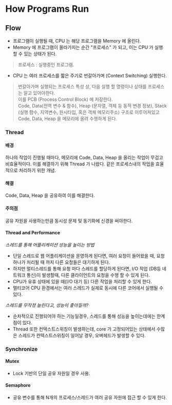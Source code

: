 # How Programs Run 

## Flow 

- 프로그램이 실행될 때, CPU 는 해당 프로그램을 Memory 에 올린다. 
- Memory 에 프로그램이 올라가지는 순간 "프로세스" 가 되고, 이는 CPU 가 실행 할 수 있는 상태가 된다. 

> 프로세스 : 실행중인 프로그램. 

- CPU 는 여러 프로세스를 짧은 주기로 번갈아가며 (Context Switching) 실행한다. 

> 번갈아가며 실행되는 프로세스 특성 상, 다음 실행 할 명령이나 상태를 프로세스는 알고 있어야한다.  
> 이를 PCB (Process Control Block) 에 저장한다.  
> Code, Data(전역 변수 & 함수), Heap (문자열, 객체 등 동적 변경 정보), Stack (실행 함수, 지역변수, 원시타입, 혹은 객체 메모리주소) 구조로 이루어져있고  
> Code, Data, Heap 을 메모리에 올려 수행하게 된다.

### Thread 

#### 배경 
하나의 작업이 진행될 때마다, 메모리에 Code, Data, Heap 을 올리는 작업이 무겁고 비효율적이다. 
이를 해결하기 위해 Thread 가 나왔다. 
같은 프로세스내의 작업을 효율적으로 처리하기 위한 개념.

#### 해결 
Code, Data, Heap 을 공유하여 이를 해결한다. 

#### 주의점 
공유 자원을 사용하는만큼 동시성 문제 및 동기화에 신경을 써야한다.

#### Thread and Performance

*스레드를 통해 어플리케이션 성능을 높이는 방법*
- 단일 스레드로 웹 어플리케이션을 운영하게 된다면, 여러 요청이 들어왔을 때, 요청하나가 처리될 때 까지 다른 요청들은 대기하게 된다.
- 하지만 멀티스레드를 통해 요청 마다 스레드를 할당하게 된다면, I/O 작업 (DB등 네트워크 통신)이 발생할때, 다른 클라이언트의 요청을 수행 할 수 있게 된다.
- CPU가 유휴 상태에 있을 때(I/O 대기 등) 다른 작업을 처리할 수 있게 한다.
- 멀티코어 CPU 환경에서는 여러 스레드가 실제로 동시에 다른 코어에서 실행될 수 있다.

*스레드를 무작정 늘린다고, 성능이 좋아질까?*

- 순차적으로 진행되어야 하는 기능일경우, 스레드를 통해 성능을 높이는데에는 한계점이 있다.
- Thread 또한 컨텍스트스위칭이 발생하는데, core 가 고정되어있는 상태에서 수많은 스레드가 컨텍스트스위칭이 일어날 경우, 오버헤드가 발생할 수 있다.


### Synchronize 

#### Mutex 
- Lock 기반의 단일 공유 자원일 경우 사용.

#### Semaphore
- 공유 변수를 통해 N개의 프로세스/스레드가 여러 공유 자원에 접근 할 수 있게 한다.